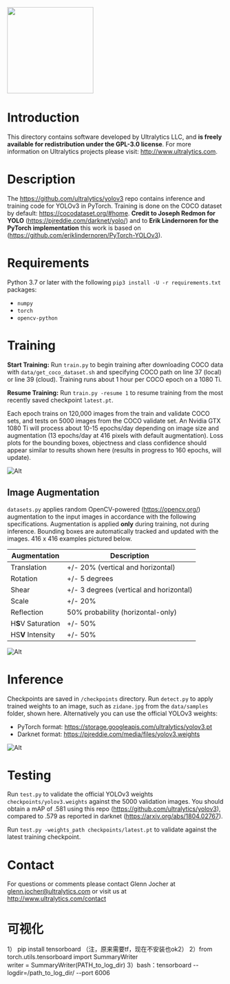 <img src="https://storage.googleapis.com/ultralytics/UltralyticsLogoName1000×676.png" width="200">  

# Introduction

This directory contains software developed by Ultralytics LLC, and **is freely available for redistribution under the GPL-3.0 license**. For more information on Ultralytics projects please visit:
http://www.ultralytics.com.

# Description

The https://github.com/ultralytics/yolov3 repo contains inference and training code for YOLOv3 in PyTorch. Training is done on the COCO dataset by default: https://cocodataset.org/#home. **Credit to Joseph Redmon for YOLO** (https://pjreddie.com/darknet/yolo/) and to **Erik Lindernoren for the PyTorch implementation** this work is based on (https://github.com/eriklindernoren/PyTorch-YOLOv3).

# Requirements

Python 3.7 or later with the following `pip3 install -U -r requirements.txt` packages:

- `numpy`
- `torch`
- `opencv-python`

# Training

**Start Training:** Run `train.py` to begin training after downloading COCO data with `data/get_coco_dataset.sh` and specifying COCO path on line 37 (local) or line 39 (cloud). Training runs about 1 hour per COCO epoch on a 1080 Ti.

**Resume Training:** Run `train.py -resume 1` to resume training from the most recently saved checkpoint `latest.pt`.

Each epoch trains on 120,000 images from the train and validate COCO sets, and tests on 5000 images from the COCO validate set. An Nvidia GTX 1080 Ti will process about 10-15 epochs/day depending on image size and augmentation (13 epochs/day at 416 pixels with default augmentation). Loss plots for the bounding boxes, objectness and class confidence should appear similar to results shown here (results in progress to 160 epochs, will update).

![Alt](https://github.com/ultralytics/yolov3/blob/master/data/coco_training_loss.png "coco training loss")

## Image Augmentation

`datasets.py` applies random OpenCV-powered (https://opencv.org/) augmentation to the input images in accordance with the following specifications. Augmentation is applied **only** during training, not during inference. Bounding boxes are automatically tracked and updated with the images. 416 x 416 examples pictured below.

Augmentation | Description
--- | ---
Translation | +/- 20% (vertical and horizontal)
Rotation | +/- 5 degrees
Shear | +/- 3 degrees (vertical and horizontal)
Scale | +/- 20%
Reflection | 50% probability (horizontal-only)
H**S**V Saturation | +/- 50%
HS**V** Intensity | +/- 50%

![Alt](https://github.com/ultralytics/yolov3/blob/master/data/coco_augmentation_examples.jpg "coco image augmentation")

# Inference

Checkpoints are saved in `/checkpoints` directory. Run `detect.py` to apply trained weights to an image, such as `zidane.jpg` from the `data/samples` folder, shown here. Alternatively you can use the official YOLOv3 weights:

- PyTorch format: https://storage.googleapis.com/ultralytics/yolov3.pt
- Darknet format: https://pjreddie.com/media/files/yolov3.weights

![Alt](https://github.com/ultralytics/yolov3/blob/master/data/zidane_result.jpg "inference example")

# Testing

Run `test.py` to validate the official YOLOv3 weights `checkpoints/yolov3.weights` against the 5000 validation images. You should obtain a mAP of .581 using this repo (https://github.com/ultralytics/yolov3), compared to .579 as reported in darknet (https://arxiv.org/abs/1804.02767).

Run `test.py -weights_path checkpoints/latest.pt` to validate against the latest training checkpoint.

# Contact

For questions or comments please contact Glenn Jocher at glenn.jocher@ultralytics.com or visit us at http://www.ultralytics.com/contact
# 可视化
1）	pip install tensorboard （注，原来需要tf，现在不安装也ok2）
2）from torch.utils.tensorboard import SummaryWriter       
writer = SummaryWriter(PATH_to_log_dir)
3）bash：tensorboard --logdir=/path_to_log_dir/ --port 6006
